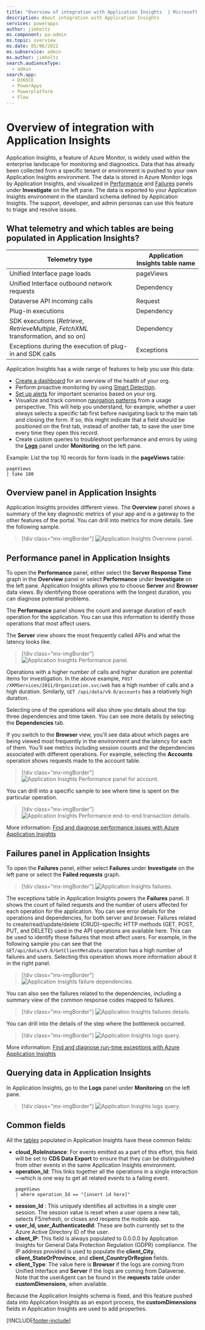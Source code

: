 ```yaml
---
title: "Overview of integration with Application Insights  | Microsoft Docs"
description: About integration with Application Insights
services: powerapps
author: jimholtz
ms.component: pa-admin
ms.topic: overview
ms.date: 05/06/2022
ms.subservice: admin
ms.author: jimholtz
search.audienceType: 
  - admin
search.app:
  - D365CE
  - PowerApps
  - Powerplatform
  - Flow
---
```

# Overview of integration with Application Insights 

Application Insights, a feature of Azure Monitor, is widely used within the enterprise landscape for monitoring and diagnostics. Data that has already been collected from a specific tenant or environment is pushed to your own Application Insights environment. The data is stored in Azure Monitor logs by Application Insights, and visualized in [Performance](/azure/azure-monitor/learn/tutorial-performance) and [Failures](/azure/azure-monitor/learn/tutorial-runtime-exceptions) panels under **Investigate** on the left pane. The data is exported to your Application Insights environment in the standard schema defined by Application Insights. The support, developer, and admin personas can use this feature to triage and resolve issues.

## What telemetry and which tables are being populated in Application Insights?

|Telemetry type  |Application Insights table name  |
|---------|---------|
|Unified Interface page loads      | pageViews        |
|Unified Interface outbound network requests     | Dependency        |
|Dataverse API incoming calls     | Request        |
|Plug-in executions     | Dependency        |
|SDK executions (*Retrieve*, *RetrieveMultiple*, *FetchXML* transformation, and so on)     | Dependency        |
|Exceptions during the execution of plug-in and SDK calls     | Exceptions       |

Application Insights has a wide range of features to help you use this data:

- [Create a dashboard](/azure/azure-monitor/learn/tutorial-logs-dashboards) for an overview of the health of your org.
- Perform proactive monitoring by using [Smart Detection](/azure/azure-monitor/app/proactive-diagnostics).
- [Set up alerts](/azure/azure-monitor/learn/tutorial-alert) for important scenarios based on your org.
- Visualize and track common [navigation patterns](/azure/azure-monitor/app/usage-flows) from a usage perspective. This will help you understand, for example, whether a user always selects a specific tab first before navigating back to the main tab and closing the form. If so, this might indicate that a field should be positioned on the first tab, instead of another tab, to save the user time every time they open this record.
- Create custom queries to troubleshoot performance and errors by using the [**Logs**](/azure/azure-monitor/log-query/log-query-overview) panel under **Monitoring** on the left pane.

Example: List the top 10 records for form loads in the **pageViews** table:

```kusto
pageViews
| take 100
```

## Overview panel in Application Insights

Application Insights provides different views. The **Overview** panel shows a summary of the key diagnostic metrics of your app and is a gateway to the other features of the portal. You can drill into metrics for more details. See the following sample.

> [!div class="mx-imgBorder"] 
> ![Application Insights Overview panel.](media/application-insights-overview.png "Application Insights Overview panel")

## Performance panel in Application Insights

To open the **Performance** panel, either select the **Server Response Time** graph in the **Overview** panel or select **Performance** under **Investigate** on the left pane. Application Insights allows you to choose **Server** and **Browser** data views. By identifying those operations with the longest duration, you can diagnose potential problems.

The **Performance** panel shows the count and average duration of each operation for the application. You can use this information to identify those operations that most affect users.

The **Server** view shows the most frequently called APIs and what the latency looks like.

> [!div class="mx-imgBorder"] 
> ![Application Insights Performance panel.](media/application-insights-performance.png "Application Insights Performance panel")

Operations with a higher number of calls and higher duration are potential items for investigation. In the above example, `POST /XRMServices/2011/Organization.svc/web` has a high number of calls and a high duration. Similarly, `GET /api/data/v9.0/accounts` has a relatively high duration.

Selecting one of the operations will also show you details about the top three dependencies and time taken. You can see more details by selecting the **Dependencies** tab.

If you switch to the **Browser** view, you'll see data about which pages are being viewed most frequently in the environment and the latency for each of them. You'll see metrics including session counts and the dependencies associated with different operations. For example, selecting the **Accounts** operation shows requests made to the account table.

> [!div class="mx-imgBorder"] 
> ![Application Insights Performance panel for account.](media/application-insights-performance-account.png "Application Insights Performance panel for account")

You can drill into a specific sample to see where time is spent on the particular operation.

> [!div class="mx-imgBorder"] 
> ![Application Insights Performance end-to-end transaction details.](media/application-insights-performance-transaction-details.png "Application Insights Performance end-to-end transaction details")

More information: [Find and diagnose performance issues with Azure Application Insights](/azure/azure-monitor/learn/tutorial-performance)

## Failures panel in Application Insights

To open the **Failures** panel, either select **Failures** under **Investigate** on the left pane or select the **Failed requests** graph.

> [!div class="mx-imgBorder"] 
> ![Application Insights failures.](media/application-insights-failures.png "Application Insights failures")

The exceptions table in Application Insights powers the **Failures** panel. It shows the count of failed requests and the number of users affected for each operation for the application. You can see error details for the operations and dependencies, for both server and browser. Failures related to create/read/update/delete (CRUD)&ndash;specific HTTP methods (GET, POST, PUT, and DELETE) used in the API operations are available here. This can be used to identify those failures that most affect users. For example, in the following sample you can see that the `GET/api/data/v9.0/GetClientMetaData` operation has a high number of failures and users. Selecting this operation shows more information about it in the right panel.  

> [!div class="mx-imgBorder"] 
> ![Application Insights failure dependencies.](media/application-insights-failures-dependencies.png "Application Insights failure dependencies")

You can also see the failures related to the dependencies, including a summary view of the common response codes mapped to failures.

> [!div class="mx-imgBorder"] 
> ![Application Insights failures details.](media/application-insights-failures-details.png "Application Insights failures details")

You can drill into the details of the step where the bottleneck occurred.

> [!div class="mx-imgBorder"] 
> ![Application Insights logs query.](media/application-insights-logs-query.png "Application Insights log query")

More information: [Find and diagnose run-time exceptions with Azure Application Insights](/azure/azure-monitor/learn/tutorial-runtime-exceptions)

## Querying data in Application Insights 

In Application Insights, go to the **Logs** panel under **Monitoring** on the left pane.

> [!div class="mx-imgBorder"] 
> ![Application Insights logs query.](media/application-insights-logs-query.png "Application Insights log query")

## Common fields

All the [tables](#what-telemetry-and-which-tables-are-being-populated-in-application-insights) populated in Application Insights have these common fields:

- **cloud_RoleInstance**: For events emitted as a part of this effort, this field will be set to **CDS Data Export** to ensure that they can be distinguished from other events in the same Application Insights environment.
- **operation_Id**: This links together all the operations in a single interaction&mdash;which is one way to get all related events to a failing event.<br/>
  ```kusto
  pageViews
  | where operation_Id == "[insert id here]"
  ```
- **session_Id** : This uniquely identifies all activities in a single user session. The session value is reset when a user opens a new tab, selects F5/refresh, or closes and reopens the mobile app.
- **user_Id, user_AuthenticatedId**: These are both currently set to the Azure Active Directory ID of the user. 
- **client_IP**: This field is always populated to 0.0.0.0 by Application Insights for General Data Protection Regulation (GDPR) compliance. The IP address provided is used to populate the **client_City**, **client_StateOrProvince**, and **client_CountryOrRegion** fields.
- **client_Type**: The value here is **Browser** if the logs are coming from Unified Interface and **Server** if the logs are coming from Dataverse. Note that the userAgent can be found in the **requests** table under **customDimensions**, when available.

Because the Application Insights schema is fixed, and this feature pushed data into Application Insights as an export process, the **customDimensions** fields in Application Insights are used to add properties.






[!INCLUDE[footer-include](../includes/footer-banner.md)]
